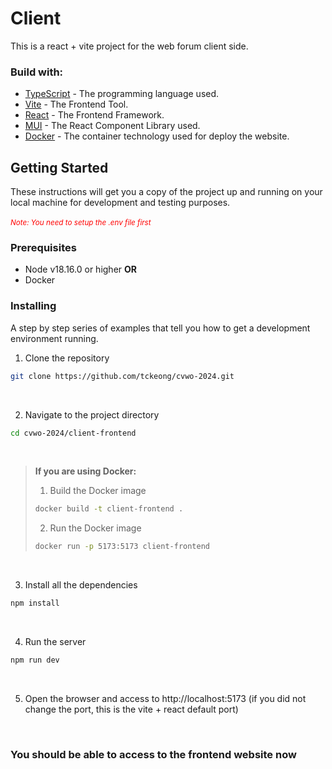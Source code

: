 # Client

This is a react + vite project for the web forum client side.

### Build with:

- [TypeScript](https://www.typescriptlang.org/) - The programming language used.
- [Vite](https://vitejs.dev/) - The Frontend Tool.
- [React](https://react.dev/) - The Frontend Framework.
- [MUI](https://mui.com/) - The React Component Library used.
- [Docker](https://www.docker.com/) - The container technology used for deploy the website.

## Getting Started

These instructions will get you a copy of the project up and running on your local machine for development and testing purposes.
<br>
<br>
<span style="color:red"><small>_Note: You need to setup the .env file first_</small></span>

### Prerequisites

- Node v18.16.0 or higher **OR**
- Docker

### Installing

A step by step series of examples that tell you how to get a development environment running.

1. Clone the repository

```bash
git clone https://github.com/tckeong/cvwo-2024.git
```

<br>

2. Navigate to the project directory

```bash
cd cvwo-2024/client-frontend
```

<br>

> **If you are using Docker:**
>
> 1. Build the Docker image
>
> ```bash
> docker build -t client-frontend .
> ```
>
> 2. Run the Docker image
>
> ```bash
> docker run -p 5173:5173 client-frontend
> ```

<br>

3. Install all the dependencies

```bash
npm install
```

<br>

4. Run the server

```bash
npm run dev
```

<br>

5. Open the browser and access to http://localhost:5173 (if you did not change the port, this is the vite + react default port)

<br>

### You should be able to access to the frontend website now
